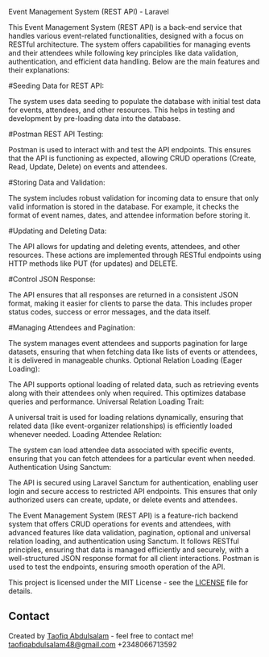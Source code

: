 Event Management System (REST API) - Laravel

This Event Management System (REST API) is a back-end service that handles various event-related functionalities, designed with a focus on RESTful architecture. The system offers capabilities for managing events and their attendees while following key principles like data validation, authentication, and efficient data handling. Below are the main features and their explanations:

#Seeding Data for REST API:

The system uses data seeding to populate the database with initial test data for events, attendees, and other resources. This helps in testing and development by pre-loading data into the database.

#Postman REST API Testing:

Postman is used to interact with and test the API endpoints. This ensures that the API is functioning as expected, allowing CRUD operations (Create, Read, Update, Delete) on events and attendees.

#Storing Data and Validation:

The system includes robust validation for incoming data to ensure that only valid information is stored in the database. For example, it checks the format of event names, dates, and attendee information before storing it.

#Updating and Deleting Data:

The API allows for updating and deleting events, attendees, and other resources. These actions are implemented through RESTful endpoints using HTTP methods like PUT (for updates) and DELETE.

#Control JSON Response:

The API ensures that all responses are returned in a consistent JSON format, making it easier for clients to parse the data. This includes proper status codes, success or error messages, and the data itself.

#Managing Attendees and Pagination:

The system manages event attendees and supports pagination for large datasets, ensuring that when fetching data like lists of events or attendees, it is delivered in manageable chunks.
Optional Relation Loading (Eager Loading):

The API supports optional loading of related data, such as retrieving events along with their attendees only when required. This optimizes database queries and performance.
Universal Relation Loading Trait:

A universal trait is used for loading relations dynamically, ensuring that related data (like event-organizer relationships) is efficiently loaded whenever needed.
Loading Attendee Relation:

The system can load attendee data associated with specific events, ensuring that you can fetch attendees for a particular event when needed.
Authentication Using Sanctum:

The API is secured using Laravel Sanctum for authentication, enabling user login and secure access to restricted API endpoints. This ensures that only authorized users can create, update, or delete events and attendees.

The Event Management System (REST API) is a feature-rich backend system that offers CRUD operations for events and attendees, with advanced features like data validation, pagination, optional and universal relation loading, and authentication using Sanctum. It follows RESTful principles, ensuring that data is managed efficiently and securely, with a well-structured JSON response format for all client interactions. Postman is used to test the endpoints, ensuring smooth operation of the API.

This project is licensed under the MIT License - see the [LICENSE](LICENSE) file for details.
## Contact

Created by [Taofiq Abdulsalam](https://github.com/WBLT4U) - feel free to contact me!
taofiqabdulsalam48@gmail.com
+2348066713592
